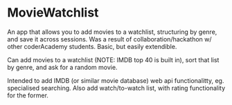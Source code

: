 # MovieWatchlist
An app that allows you to add movies to a watchlist, structuring by genre, and save it across sessions. Was a result of collaboration/hackathon w/ other coderAcademy students. Basic, but easily extendible.<br>

Can add movies to a watchlist (NOTE: IMDB top 40 is built in), sort that list by genre, and ask for a random movie.<br>

Intended to add IMDB (or similar movie database) web api functionalitty, eg. specialised searching. Also add watch/to-watch list, with rating functionality for the former. 